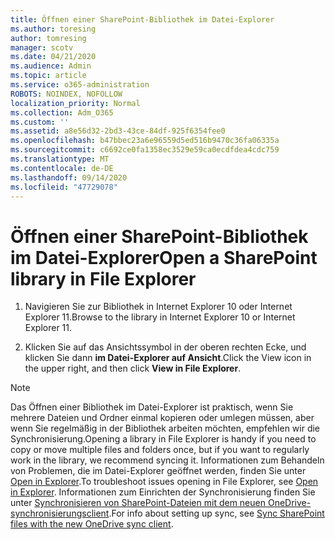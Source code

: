 ```yaml
---
title: Öffnen einer SharePoint-Bibliothek im Datei-Explorer
ms.author: toresing
author: tomresing
manager: scotv
ms.date: 04/21/2020
ms.audience: Admin
ms.topic: article
ms.service: o365-administration
ROBOTS: NOINDEX, NOFOLLOW
localization_priority: Normal
ms.collection: Adm_O365
ms.custom: ''
ms.assetid: a8e56d32-2bd3-43ce-84df-925f6354fee0
ms.openlocfilehash: b47bbec23a6e96559d5ed516b9470c36fa06335a
ms.sourcegitcommit: c6692ce0fa1358ec3529e59ca0ecdfdea4cdc759
ms.translationtype: MT
ms.contentlocale: de-DE
ms.lasthandoff: 09/14/2020
ms.locfileid: "47729078"
---
```

# <a name="open-a-sharepoint-library-in-file-explorer"></a><span data-ttu-id="2e3ad-102">Öffnen einer SharePoint-Bibliothek im Datei-Explorer</span><span class="sxs-lookup"><span data-stu-id="2e3ad-102">Open a SharePoint library in File Explorer</span></span>

1. <span data-ttu-id="2e3ad-103">Navigieren Sie zur Bibliothek in Internet Explorer 10 oder Internet Explorer 11.</span><span class="sxs-lookup"><span data-stu-id="2e3ad-103">Browse to the library in Internet Explorer 10 or Internet Explorer 11.</span></span> 
    
2. <span data-ttu-id="2e3ad-104">Klicken Sie auf das Ansichtssymbol in der oberen rechten Ecke, und klicken Sie dann **im Datei-Explorer auf Ansicht**.</span><span class="sxs-lookup"><span data-stu-id="2e3ad-104">Click the View icon in the upper right, and then click **View in File Explorer**.</span></span>
    
> [!NOTE]
> <span data-ttu-id="2e3ad-105">Das Öffnen einer Bibliothek im Datei-Explorer ist praktisch, wenn Sie mehrere Dateien und Ordner einmal kopieren oder umlegen müssen, aber wenn Sie regelmäßig in der Bibliothek arbeiten möchten, empfehlen wir die Synchronisierung.</span><span class="sxs-lookup"><span data-stu-id="2e3ad-105">Opening a library in File Explorer is handy if you need to copy or move multiple files and folders once, but if you want to regularly work in the library, we recommend syncing it.</span></span> <span data-ttu-id="2e3ad-106">Informationen zum Behandeln von Problemen, die im Datei-Explorer geöffnet werden, finden Sie unter [Open in Explorer](https://go.microsoft.com/fwlink/?linkid=871665).</span><span class="sxs-lookup"><span data-stu-id="2e3ad-106">To troubleshoot issues opening in File Explorer, see [Open in Explorer](https://go.microsoft.com/fwlink/?linkid=871665).</span></span> <span data-ttu-id="2e3ad-107">Informationen zum Einrichten der Synchronisierung finden Sie unter [Synchronisieren von SharePoint-Dateien mit dem neuen OneDrive-synchronisierungsclient](https://go.microsoft.com/fwlink/?linkid=871666).</span><span class="sxs-lookup"><span data-stu-id="2e3ad-107">For info about setting up sync, see [Sync SharePoint files with the new OneDrive sync client](https://go.microsoft.com/fwlink/?linkid=871666).</span></span> 
  

